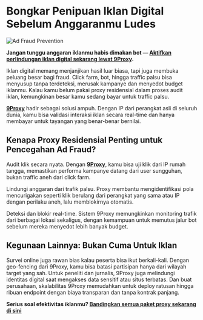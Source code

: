 # Bongkar Penipuan Iklan Digital Sebelum Anggaranmu Ludes

![Ad Fraud Prevention](https://www.performcb.com/wp-content/themes/performcb/assets/images/adfraud/Top%20Illustration.png)

**Jangan tunggu anggaran iklanmu habis dimakan bot — [Aktifkan perlindungan iklan digital sekarang lewat 9Proxy](https://the9proxy.short.gy/github-homepage-lily555).**

Iklan digital memang menjanjikan hasil luar biasa, tapi juga membuka peluang besar bagi fraud. Click farm, bot, hingga traffic palsu bisa menyusup tanpa terdeteksi, merusak kampanye dan menyedot budget iklanmu. Kalau kamu belum pakai proxy residensial dalam proses audit iklan, kemungkinan besar kamu sedang bayar untuk traffic palsu.

**[9Proxy](https://the9proxy.short.gy/github-homepage-lily555)** hadir sebagai solusi ampuh. Dengan IP dari perangkat asli di seluruh dunia, kamu bisa validasi interaksi iklan secara real-time dan hanya membayar untuk tayangan yang benar-benar bernilai.

## Kenapa Proxy Residensial Penting untuk Pencegahan Ad Fraud?

Audit klik secara nyata. Dengan **[9Proxy](https://the9proxy.short.gy/github-homepage-lily555)**, kamu bisa uji klik dari IP rumah tangga, memastikan performa kampanye datang dari user sungguhan, bukan traffic aneh dari click farm.

Lindungi anggaran dari trafik palsu. Proxy membantu mengidentifikasi pola mencurigakan seperti klik berulang dari perangkat yang sama atau IP dengan perilaku aneh, lalu memblokirnya otomatis.

Deteksi dan blokir real-time. Sistem 9Proxy memungkinkan monitoring trafik dari berbagai lokasi sekaligus, dengan kemampuan untuk memutus jalur bot sebelum mereka menyedot lebih banyak budget.

## Kegunaan Lainnya: Bukan Cuma Untuk Iklan

Survei online juga rawan bias kalau peserta bisa ikut berkali-kali. Dengan geo-fencing dari 9Proxy, kamu bisa batasi partisipan hanya dari wilayah target yang sah. Untuk peneliti dan jurnalis, 9Proxy juga melindungi identitas digital saat mengakses data sensitif atau situs terbatas. Dan buat perusahaan, skalabilitas 9Proxy memudahkan untuk deploy ratusan hingga ribuan endpoint dengan biaya transparan dan tanpa kontrak panjang.

**Serius soal efektivitas iklanmu? [Bandingkan semua paket proxy sekarang di sini](https://the9proxy.short.gy/github-pricing-lily555)**
